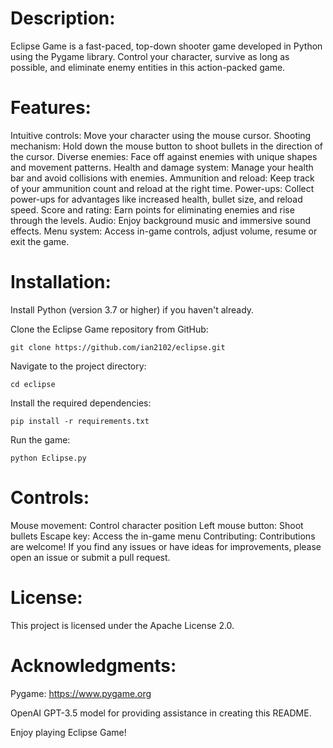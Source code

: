 # Description:
Eclipse Game is a fast-paced, top-down shooter game developed in Python using the Pygame library. Control your character, survive as long as possible, and eliminate enemy entities in this action-packed game.

# Features:

Intuitive controls: Move your character using the mouse cursor.
Shooting mechanism: Hold down the mouse button to shoot bullets in the direction of the cursor.
Diverse enemies: Face off against enemies with unique shapes and movement patterns.
Health and damage system: Manage your health bar and avoid collisions with enemies.
Ammunition and reload: Keep track of your ammunition count and reload at the right time.
Power-ups: Collect power-ups for advantages like increased health, bullet size, and reload speed.
Score and rating: Earn points for eliminating enemies and rise through the levels.
Audio: Enjoy background music and immersive sound effects.
Menu system: Access in-game controls, adjust volume, resume or exit the game.

# Installation:
Install Python (version 3.7 or higher) if you haven't already.

Clone the Eclipse Game repository from GitHub: 

```git clone https://github.com/ian2102/eclipse.git```

Navigate to the project directory: 

```cd eclipse```

Install the required dependencies: 

```pip install -r requirements.txt```

Run the game: 

```python Eclipse.py```

# Controls:
Mouse movement: Control character position
Left mouse button: Shoot bullets
Escape key: Access the in-game menu
Contributing:
Contributions are welcome! If you find any issues or have ideas for improvements, please open an issue or submit a pull request.

# License:
This project is licensed under the Apache License 2.0.

# Acknowledgments:
Pygame: https://www.pygame.org

OpenAI GPT-3.5 model for providing assistance in creating this README.

Enjoy playing Eclipse Game!
